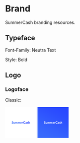 # Brand

SummerCash branding resources.

## Typeface

Font-Family: Neutra Text

Style: Bold

## Logo

### Logoface

Classic:

<img src="png/logoface_box_blue_face.png" width="100"/> <img src="png/logoface_box_blue.png" width="100"/>
